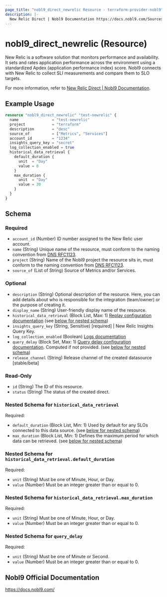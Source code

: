 ```yaml
---
page_title: "nobl9_direct_newrelic Resource - terraform-provider-nobl9"
description: |-
  New Relic Direct | Nobl9 Documentation https://docs.nobl9.com/Sources/new-relic#new-relic-direct.
---
```


# nobl9_direct_newrelic (Resource)

New Relic is a software solution that monitors performance and availability. It sets and rates application performance across the environment using a standardized Apdex (application performance index) score. Nobl9 connects with New Relic to collect SLI measurements and compare them to SLO targets.

For more information, refer to [New Relic Direct | Nobl9 Documentation](https://docs.nobl9.com/Sources/new-relic#new-relic-direct).

## Example Usage

```terraform
resource "nobl9_direct_newrelic" "test-newrelic" {
  name               = "test-newrelic"
  project            = "terraform"
  description        = "desc"
  source_of          = ["Metrics", "Services"]
  account_id         = "1234"
  insights_query_key = "secret"
  log_collection_enabled = true
  historical_data_retrieval {
    default_duration {
      unit  = "Day"
      value = 0
    }
    max_duration {
      unit  = "Day"
      value = 30
    }
  }
}
```

<!-- schema generated by tfplugindocs -->
## Schema

### Required

- `account_id` (Number) ID number assigned to the New Relic user account.
- `name` (String) Unique name of the resource, must conform to the naming convention from [DNS RFC1123](https://kubernetes.io/docs/concepts/overview/working-with-objects/names/#names).
- `project` (String) Name of the Nobl9 project the resource sits in, must conform to the naming convention from [DNS RFC1123](https://kubernetes.io/docs/concepts/overview/working-with-objects/names/#names).
- `source_of` (List of String) Source of Metrics and/or Services.

### Optional

- `description` (String) Optional description of the resource. Here, you can add details about who is responsible for the integration (team/owner) or the purpose of creating it.
- `display_name` (String) User-friendly display name of the resource.
- `historical_data_retrieval` (Block List, Max: 1) [Replay configuration documentation](https://docs.nobl9.com/replay) (see [below for nested schema](#nestedblock--historical_data_retrieval))
- `insights_query_key` (String, Sensitive) [required] | New Relic Insights Query Key.
- `log_collection_enabled` (Boolean) [Logs documentation](https://docs.nobl9.com/Features/SLO_troubleshooting/event-logs)
- `query_delay` (Block Set, Max: 1) [Query delay configuration documentation](https://docs.nobl9.com/Features/query-delay). Computed if not provided. (see [below for nested schema](#nestedblock--query_delay))
- `release_channel` (String) Release channel of the created datasource [stable/beta]

### Read-Only

- `id` (String) The ID of this resource.
- `status` (String) The status of the created direct.

<a id="nestedblock--historical_data_retrieval"></a>
### Nested Schema for `historical_data_retrieval`

Required:

- `default_duration` (Block List, Min: 1) Used by default for any SLOs connected to this data source. (see [below for nested schema](#nestedblock--historical_data_retrieval--default_duration))
- `max_duration` (Block List, Min: 1) Defines the maximum period for which data can be retrieved. (see [below for nested schema](#nestedblock--historical_data_retrieval--max_duration))

<a id="nestedblock--historical_data_retrieval--default_duration"></a>
### Nested Schema for `historical_data_retrieval.default_duration`

Required:

- `unit` (String) Must be one of Minute, Hour, or Day.
- `value` (Number) Must be an integer greater than or equal to 0.


<a id="nestedblock--historical_data_retrieval--max_duration"></a>
### Nested Schema for `historical_data_retrieval.max_duration`

Required:

- `unit` (String) Must be one of Minute, Hour, or Day.
- `value` (Number) Must be an integer greater than or equal to 0.



<a id="nestedblock--query_delay"></a>
### Nested Schema for `query_delay`

Required:

- `unit` (String) Must be one of Minute or Second.
- `value` (Number) Must be an integer greater than or equal to 0.

## Nobl9 Official Documentation

https://docs.nobl9.com/
